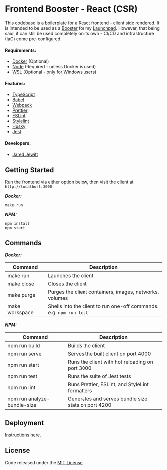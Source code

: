 # Frontend Booster - React (CSR)

This codebase is a boilerplate for a React frontend - client side rendered. It is intended to be used as a
[Booster](https://github.com/jared-jewitt/booster-guidelines) for my [Launchpad](https://github.com/jared-jewitt/launchpad).
However, that being said, it can still be used completely on its own - CI/CD and infrastructure (IaC) come pre-configured.

#### Requirements:

- [Docker](https://www.docker.com/) (Optional)
- [Node](https://nodejs.org/en/) (Required - unless Docker is used)
- [WSL](https://docs.microsoft.com/en-us/windows/wsl/install-win10) (Optional - only for Windows users)

#### Features:

- [TypeScript](https://www.typescriptlang.org/)
- [Babel](https://babeljs.io/)
- [Webpack](https://webpack.js.org/)
- [Prettier](https://prettier.io/)
- [ESLint](https://eslint.org/)
- [Stylelint](https://stylelint.io/)
- [Husky](https://github.com/typicode/husky)
- [Jest](https://jestjs.io/)

#### Developers:

- [Jared Jewitt](https://jared-jewitt.github.io/)

## Getting Started

Run the frontend via either option below, then visit the client at `http://localhost:3000`

**_Docker:_**

```
make run
```

**_NPM:_**

```
npm install
npm start
```

## Commands

**_Docker:_**

| Command        | Description                                                         |
| -------------- | ------------------------------------------------------------------- |
| make run       | Launches the client                                                 |
| make close     | Closes the client                                                   |
| make purge     | Purges the client containers, images, networks, volumes             |
| make workspace | Shells into the client to run one-off commands. e.g. `npm run test` |

**_NPM:_**

| Command                     | Description                                         |
| --------------------------- | --------------------------------------------------- |
| npm run build               | Builds the client                                   |
| npm run serve               | Serves the built client on port 4000                |
| npm run start               | Runs the client with hot reloading on port 3000     |
| npm run test                | Runs the suite of Jest tests                        |
| npm run lint                | Runs Prettier, ESLint, and StyleLint formatters     |
| npm run analyze-bundle-size | Generates and serves bundle size stats on port 4200 |

## Deployment

[Instructions here](DEPLOYMENT.md).

## License

Code released under the [MIT License](LICENSE).
